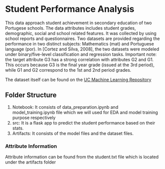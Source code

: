 # Student Performance Analysis #

This data approach student achievement in secondary education of two Portugese schools. The data attributes includes student grades, demographic, social and school related features. It was collected by using school reports and questionnaires.  Two datasets are provided regarding the performance in two distinct subjects: Mathematics (mat) and Portuguese language (por). In [Cortez and Silva, 2008], the two datasets were modeled under binary/five-level classification and regression tasks. Important note: the target attribute G3 has a strong correlation with attributes G2 and G1. This occurs because G3 is the final year grade (issued at the 3rd period), while G1 and G2 correspond to the 1st and 2nd period grades.

The dataset itself can be found on the [UC Machine Learning Repository](https://archive.ics.uci.edu/dataset/320/student+performance)

## Folder Structure ##

1. Notebook: It consists of data_preparation.ipynb and model_training.ipynb file which we will used for EDA and model training purpose respectively
2. src: It is a flask app to predict the student performance based on their stats.
3. Artifacts: It consists of the model files and the dataset files.

### Attribute Information ###

Attribute information can be found from the student.txt file which is located under the artifacts folder
